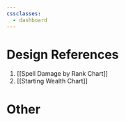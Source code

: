 ```yaml
---
cssclasses:
  - dashboard
---
```

# Design References
1. [[Spell Damage by Rank Chart]]
2. [[Starting Wealth Chart]] 
# Other